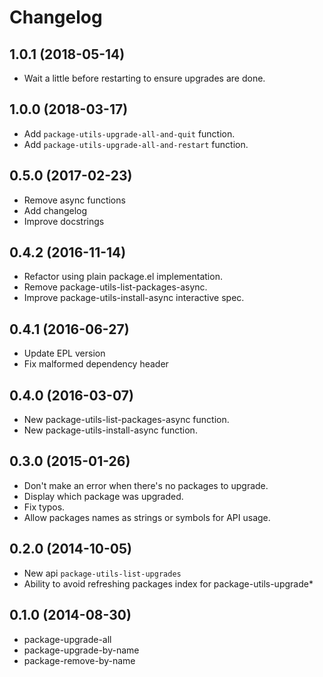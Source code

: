 # Changelog

## 1.0.1 (2018-05-14)

- Wait a little before restarting to ensure upgrades are done.

## 1.0.0 (2018-03-17)

- Add `package-utils-upgrade-all-and-quit` function.
- Add `package-utils-upgrade-all-and-restart` function.

## 0.5.0 (2017-02-23)

- Remove async functions
- Add changelog
- Improve docstrings

## 0.4.2 (2016-11-14)

- Refactor using plain package.el implementation.
- Remove package-utils-list-packages-async.
- Improve package-utils-install-async interactive spec.

## 0.4.1 (2016-06-27)

- Update EPL version
- Fix malformed dependency header

## 0.4.0 (2016-03-07)

- New package-utils-list-packages-async function.
- New package-utils-install-async function.

## 0.3.0 (2015-01-26)

- Don't make an error when there's no packages to upgrade.
- Display which package was upgraded.
- Fix typos.
- Allow packages names as strings or symbols for API usage.

## 0.2.0 (2014-10-05)

- New api `package-utils-list-upgrades`
- Ability to avoid refreshing packages index for package-utils-upgrade*

## 0.1.0 (2014-08-30)

- package-upgrade-all
- package-upgrade-by-name
- package-remove-by-name
